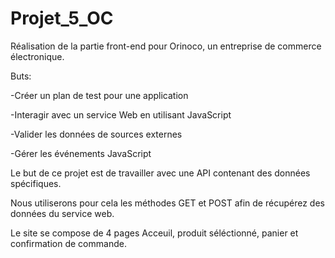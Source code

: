 # Projet_5_OC

Réalisation de la partie front-end pour Orinoco, un
entreprise de commerce électronique.

Buts:

-Créer un plan de test pour une application

-Interagir avec un service Web en utilisant JavaScript

-Valider les données de sources externes

-Gérer les événements JavaScript

Le but de ce projet est de travailler avec une API contenant des données spécifiques.

Nous utiliserons pour cela les méthodes GET et POST afin de récupérez des données du service web.

Le site se compose de 4 pages Acceuil, produit séléctionné, panier et confirmation de commande. 




